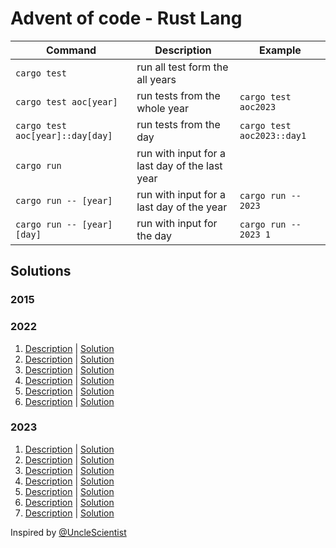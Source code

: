 # Advent of code - Rust Lang

| Command                          | Description                                    | Example                    |
|----------------------------------|------------------------------------------------|----------------------------|
| `cargo test`                     | run all test form the all years                |                            |
| `cargo test aoc[year]`           | run tests from the whole year                  | `cargo test aoc2023`       |
| `cargo test aoc[year]::day[day]` | run tests from the day                         | `cargo test aoc2023::day1` |
| `cargo run`                      | run with input for a last day of the last year |                            |
| `cargo run -- [year]`            | run with input for a last day of the year      | `cargo run -- 2023`        |
| `cargo run -- [year] [day]`      | run with input for the day                     | `cargo run -- 2023 1`      |

## Solutions

### 2015

### 2022

1. [Description](https://adventofcode.com/2022/day/1) | [Solution](src/aoc2022/day1.rs)
2. [Description](https://adventofcode.com/2022/day/2) | [Solution](src/aoc2022/day2.rs)
3. [Description](https://adventofcode.com/2022/day/3) | [Solution](src/aoc2022/day3.rs)
4. [Description](https://adventofcode.com/2022/day/4) | [Solution](src/aoc2022/day4.rs)
5. [Description](https://adventofcode.com/2022/day/5) | [Solution](src/aoc2022/day5.rs)
6. [Description](https://adventofcode.com/2022/day/6) | [Solution](src/aoc2022/day6.rs)

### 2023

1. [Description](https://adventofcode.com/2023/day/1) | [Solution](src/aoc2023/day1.rs)
2. [Description](https://adventofcode.com/2023/day/2) | [Solution](src/aoc2023/day2.rs)
3. [Description](https://adventofcode.com/2023/day/3) | [Solution](src/aoc2023/day3.rs)
4. [Description](https://adventofcode.com/2023/day/4) | [Solution](src/aoc2023/day4.rs)
5. [Description](https://adventofcode.com/2023/day/5) | [Solution](src/aoc2023/day5.rs)
6. [Description](https://adventofcode.com/2023/day/6) | [Solution](src/aoc2023/day6.rs)
7. [Description](https://adventofcode.com/2023/day/7) | [Solution](src/aoc2023/day7.rs)

Inspired by [@UncleScientist](https://github.com/UncleScientist/aoclib-rs)
